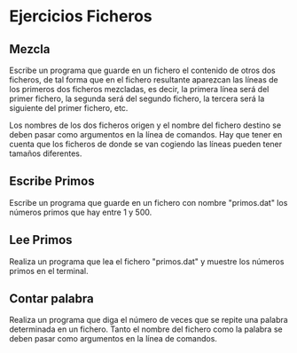 # Ejercicios Ficheros

## Mezcla

Escribe un programa que guarde en un fichero el contenido de otros dos
ficheros, de tal forma que en el fichero resultante aparezcan las líneas
de los primeros dos ficheros mezcladas, es decir, la primera línea será
del primer fichero, la segunda será del segundo fichero, la tercera será
la siguiente del primer fichero, etc.

Los nombres de los dos ficheros origen y el nombre del fichero destino se
deben pasar como argumentos en la línea de comandos.
Hay que tener en cuenta que los ficheros de donde se van cogiendo las
líneas pueden tener tamaños diferentes.

## Escribe Primos

Escribe un programa que guarde en un fichero con nombre "primos.dat" los números primos que hay entre 1 y 500.

## Lee Primos

Realiza un programa que lea el fichero "primos.dat" y muestre los números primos en el terminal.

## Contar palabra

Realiza un programa que diga el número de veces que se repite una palabra determinada en un fichero. Tanto el nombre del fichero como la palabra se deben pasar como argumentos en la línea de comandos.